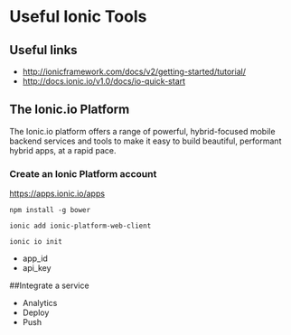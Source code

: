 # Useful Ionic Tools

## Useful links

* http://ionicframework.com/docs/v2/getting-started/tutorial/
* http://docs.ionic.io/v1.0/docs/io-quick-start

## The Ionic.io Platform

The Ionic.io platform offers a range of powerful, hybrid-focused mobile backend services and tools to make it easy to build beautiful, performant hybrid apps, at a rapid pace.


### Create an Ionic Platform account 
https://apps.ionic.io/apps

```
npm install -g bower
```

```
ionic add ionic-platform-web-client
```

```
ionic io init
``` 

* app_id
* api_key

##Integrate a service
* Analytics
* Deploy
* Push